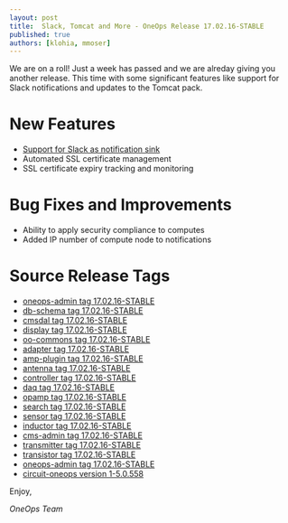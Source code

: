 ```yaml
---
layout: post
title:  Slack, Tomcat and More - OneOps Release 17.02.16-STABLE
published: true
authors: [klohia, mmoser]
---
```


We are on a roll! Just a week has passed and we are alreday giving you another release. This time with some significant
features like support for Slack notifications and updates to the Tomcat pack.


<!--more-->

# New Features

* [Support for Slack as notification sink](/user/account/notifications-to-slack.html)
* Automated SSL certificate management
* SSL certificate expiry tracking and monitoring


# Bug Fixes and Improvements

* Ability to apply security compliance to computes
* Added IP number of compute node to notifications


# Source Release Tags

- [oneops-admin tag 17.02.16-STABLE](https://github.com/oneops/oneops-admin/tree/17.02.16-STABLE)
- [db-schema tag 17.02.16-STABLE](https://github.com/oneops/db-schema/tree/17.02.16-STABLE)
- [cmsdal tag 17.02.16-STABLE](https://github.com/oneops/cmsdal/tree/17.02.16-STABLE)
- [display tag 17.02.16-STABLE](https://github.com/oneops/display/tree/17.02.16-STABLE)
- [oo-commons tag 17.02.16-STABLE](https://github.com/oneops/oo-commons/tree/17.02.16-STABLE)
- [adapter tag 17.02.16-STABLE](https://github.com/oneops/adapter/tree/17.02.16-STABLE)
- [amp-plugin tag 17.02.16-STABLE](https://github.com/oneops/amq-plugin/tree/17.02.16-STABLE)
- [antenna tag 17.02.16-STABLE](https://github.com/oneops/antenna/tree/17.02.16-STABLE)
- [controller tag 17.02.16-STABLE](https://github.com/oneops/controller/tree/17.02.16-STABLE)
- [daq tag 17.02.16-STABLE](https://github.com/oneops/daq/tree/17.02.16-STABLE)
- [opamp tag 17.02.16-STABLE](https://github.com/oneops/opamp/tree/17.02.16-STABLE)
- [search tag 17.02.16-STABLE](https://github.com/oneops/search/tree/17.02.16-STABLE)
- [sensor tag 17.02.16-STABLE](https://github.com/oneops/sensor/tree/17.02.16-STABLE)
- [inductor tag 17.02.16-STABLE](https://github.com/oneops/inductor/tree/17.02.16-STABLE)
- [cms-admin tag 17.02.16-STABLE](https://github.com/oneops/cms-admin/tree/17.02.16-STABLE)
- [transmitter tag 17.02.16-STABLE](https://github.com/oneops/transmitter/tree/17.02.16-STABLE)
- [transistor tag 17.02.16-STABLE](https://github.com/oneops/transistor/tree/17.02.16-STABLE)
- [oneops-admin tag 17.02.16-STABLE](https://github.com/oneops/oneops-admin/tree/17.02.16-STABLE)
- [circuit-oneops version 1-5.0.558](https://github.com/oneops/circuit-oneops-1/releases/tag/circuit-oneops-1-5.0.558)

Enjoy,

_OneOps Team_
